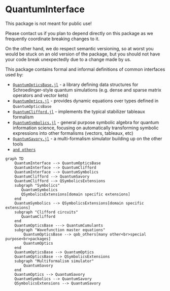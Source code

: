 # QuantumInterface

This package is not meant for public use!

Please contact us if you plan to depend directly on this package as we frequently coordinate breaking changes to it.

On the other hand, we do respect semantic versioning, so at worst you would be stuck on an old version of the package, but you should not have your code break unexpectedly due to a change made by us.

This package contains formal and informal definitions of common interfaces used by:

- [`QuantumOpticsBase.jl`](https://github.com/qojulia/QuantumOpticsBase.jl/) - a library defining data structures for Schroedinger-style quantum simulations (e.g. dense and sparse matrix operators and vector kets)
- [`QuantumOptics.jl`](https://github.com/qojulia/QuantumOptics.jl/) - provides dynamic equations over types defined in `QuantumOpticsBase`
- [`QuantumClifford.jl`](https://github.com/Krastanov/QuantumClifford.jl) - implements the typical stabilizer tableaux formalism
- [`QuantumSymbolics.jl`](https://github.com/Krastanov/QuantumSymbolics.jl) - general purpose symbolic algebra for quantum information science, focusing on automatically transforming symbolic expressions into other formalisms (vectors, tableaux, etc)
- [`QuantumSavory.jl`](https://github.com/Krastanov/QuantumSavory.jl) - a multi-formalism simulator building up on the other tools
- [`and others`](https://juliahub.com/ui/Packages/QuantumInterface/a9rji/?page=2)

```mermaid
graph TD
    QuantumInterface --> QuantumOpticsBase
    QuantumInterface --> QuantumClifford
    QuantumInterface --> QuantumSymbolics
    QuantumClifford --> QuantumSavory
    QuantumClifford --> QSymbolicsExtensions
    subgraph "Symbolics"
       QuantumSymbolics
       QSymbolicsExtensions[domain specific extensions]
    end
    QuantumSymbolics --> QSymbolicsExtensions[domain specific extensions]
    subgraph "Clifford circuits"
       QuantumClifford
    end
    QuantumOpticsBase ---> QuantumCumulants
    subgraph "Wavefunction master equations"
        QuantumOpticsBase --> qob_others[many other<br>special purpose<br>packages]
        QuantumOptics
    end
    QuantumOpticsBase --> QuantumOptics
    QuantumOpticsBase --> QSymbolicsExtensions
    subgraph "Multiformalism simulator"
        QuantumSavory
    end
    QuantumOptics --> QuantumSavory
    QuantumSymbolics --> QuantumSavory
    QSymbolicsExtensions --> QuantumSavory
```